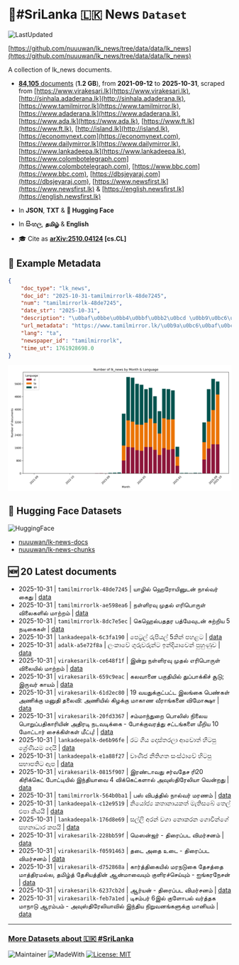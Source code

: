 # 📄#SriLanka 🇱🇰 News `Dataset`

![LastUpdated](https://img.shields.io/badge/last_updated-2025--10--31_22:22:05-green)

[https://github.com/nuuuwan/lk_news/tree/data/data/lk_news](https://github.com/nuuuwan/lk_news/tree/data/data/lk_news)

A collection of lk_news documents.

- [**84,105** documents](https://github.com/nuuuwan/lk_news/tree/data/data/lk_news) (**1.2 GB**), from **2021-09-12** to **2025-10-31**, scraped from [https://www.virakesari.lk](https://www.virakesari.lk), [http://sinhala.adaderana.lk](http://sinhala.adaderana.lk), [https://www.tamilmirror.lk](https://www.tamilmirror.lk), [https://www.adaderana.lk](https://www.adaderana.lk), [https://www.ada.lk](https://www.ada.lk), [https://www.ft.lk](https://www.ft.lk), [http://island.lk](http://island.lk), [https://economynext.com](https://economynext.com), [https://www.dailymirror.lk](https://www.dailymirror.lk), [https://www.lankadeepa.lk](https://www.lankadeepa.lk), [https://www.colombotelegraph.com](https://www.colombotelegraph.com), [https://www.bbc.com](https://www.bbc.com), [https://dbsjeyaraj.com](https://dbsjeyaraj.com), [https://www.newsfirst.lk](https://www.newsfirst.lk) & [https://english.newsfirst.lk](https://english.newsfirst.lk)

- In **JSON**, **TXT** & **🤗 Hugging Face**

- In **සිංහල**, **தமிழ்** & **English**

- 🎓 Cite as **[arXiv:2510.04124](https://arxiv.org/abs/2510.04124) [cs.CL]**

## 📝 Example Metadata

```json
{
    "doc_type": "lk_news",
    "doc_id": "2025-10-31-tamilmirrorlk-48de7245",
    "num": "tamilmirrorlk-48de7245",
    "date_str": "2025-10-31",
    "description": "\u0baf\u0bbe\u0bb4\u0bbf\u0bb2\u0bcd \u0bb9\u0bc6\u0bb0\u0bcb\u0baf\u0bbf\u0ba9\u0bc1\u0b9f\u0ba9\u0bcd \u0ba8\u0bbe\u0bb2\u0bcd\u0bb5\u0bb0\u0bcd \u0b95\u0bc8\u0ba4\u0bc1",
    "url_metadata": "https://www.tamilmirror.lk/\u0b9a\u0bc6\u0baf\u0bcd\u0ba4\u0bbf\u0b95\u0bb3\u0bcd/\u0baf\u0bbe\u0bb4\u0bbf\u0bb2\u0bcd-\u0bb9\u0bc6\u0bb0\u0bcb\u0baf\u0bbf\u0ba9\u0bc1\u0b9f\u0ba9\u0bcd-\u0ba8\u0bbe\u0bb2\u0bcd\u0bb5\u0bb0\u0bcd-\u0b95\u0bc8\u0ba4\u0bc1/175-367156",
    "lang": "ta",
    "newspaper_id": "tamilmirrorlk",
    "time_ut": 1761928698.0
}
```

![Chart](https://raw.githubusercontent.com/nuuuwan/lk_news/refs/heads/data/data/lk_news/docs_by_month_and_lang.png)

## 🤗 Hugging Face Datasets

![HuggingFace](https://img.shields.io/badge/-HuggingFace-FDEE21?style=for-the-badge&logo=HuggingFace)

- [nuuuwan/lk-news-docs](https://huggingface.co/datasets/nuuuwan/lk-news-docs)
- [nuuuwan/lk-news-chunks](https://huggingface.co/datasets/nuuuwan/lk-news-chunks)

## 🆕 20 Latest documents

- 2025-10-31 | `tamilmirrorlk-48de7245` | யாழில் ஹெரோயினுடன் நால்வர் கைது | [data](https://github.com/nuuuwan/lk_news/tree/data/data/lk_news/2020s/2025/2025-10-31-tamilmirrorlk-48de7245)
- 2025-10-31 | `tamilmirrorlk-ae598ea6` | நள்ளிரவு முதல்  எரிபொருள் விலைகளில் மாற்றம் | [data](https://github.com/nuuuwan/lk_news/tree/data/data/lk_news/2020s/2025/2025-10-31-tamilmirrorlk-ae598ea6)
- 2025-10-31 | `tamilmirrorlk-8dc7e5ec` | கெஹெல்பததர பத்மேவுடன் சுற்றிய 5 நடிகைகள் | [data](https://github.com/nuuuwan/lk_news/tree/data/data/lk_news/2020s/2025/2025-10-31-tamilmirrorlk-8dc7e5ec)
- 2025-10-31 | `lankadeepalk-6c3fa190` | පෙට්‍රල් රුපියල් 5කින් පහළට | [data](https://github.com/nuuuwan/lk_news/tree/data/data/lk_news/2020s/2025/2025-10-31-lankadeepalk-6c3fa190)
- 2025-10-31 | `adalk-a5e72f8a` | ලංකාවේ ගුරුවරුන්ට ඉන්දියාවෙන් පුහුණුව | [data](https://github.com/nuuuwan/lk_news/tree/data/data/lk_news/2020s/2025/2025-10-31-adalk-a5e72f8a)
- 2025-10-31 | `virakesarilk-ce648f1f` | இன்று நள்ளிரவு முதல் எரிபொருள் விலையில் மாற்றம் | [data](https://github.com/nuuuwan/lk_news/tree/data/data/lk_news/2020s/2025/2025-10-31-virakesarilk-ce648f1f)
- 2025-10-31 | `virakesarilk-659c9eac` | கலவானை பகுதியில் துப்பாக்கிச் சூடு; இருவர் காயம் | [data](https://github.com/nuuuwan/lk_news/tree/data/data/lk_news/2020s/2025/2025-10-31-virakesarilk-659c9eac)
- 2025-10-31 | `virakesarilk-61d2ec80` | 19 வயதுக்குட்பட்ட இலங்கை பெண்கள் அணிக்கு மனுதி தலைவி: அணியில் கிழக்கு மாகாண வீராங்கனை விமோக்ஷா | [data](https://github.com/nuuuwan/lk_news/tree/data/data/lk_news/2020s/2025/2025-10-31-virakesarilk-61d2ec80)
- 2025-10-31 | `virakesarilk-20fd3367` | சம்மாந்துறை பொலிஸ் நிலைய பொறுப்பதிகாரியின் அதிரடி நடவடிக்கை - போக்குவரத்து சட்டங்களை மீறிய 10 மோட்டார் சைக்கிள்கள் மீட்பு! | [data](https://github.com/nuuuwan/lk_news/tree/data/data/lk_news/2020s/2025/2025-10-31-virakesarilk-20fd3367)
- 2025-10-31 | `lankadeepalk-de6b96fe` | රට ගිය දොස්තරලා ආවොත් හිටපු ශ්‍රේණියම දෙයි | [data](https://github.com/nuuuwan/lk_news/tree/data/data/lk_news/2020s/2025/2025-10-31-lankadeepalk-de6b96fe)
- 2025-10-31 | `lankadeepalk-e1a88f27` | වාණිජ නීතිගත සංස්ථාවේ හිටපු සභාපතිට ඇප | [data](https://github.com/nuuuwan/lk_news/tree/data/data/lk_news/2020s/2025/2025-10-31-lankadeepalk-e1a88f27)
- 2025-10-31 | `virakesarilk-0815f907` | இரண்டாவது சர்வதேச ரி20  கிரிக்கெட் போட்டியில் இந்தியாவை 4 விக்கெட்களால் அவுஸ்திரேலியா வென்றது | [data](https://github.com/nuuuwan/lk_news/tree/data/data/lk_news/2020s/2025/2025-10-31-virakesarilk-0815f907)
- 2025-10-31 | `tamilmirrorlk-564b0ba1` | பஸ் விபத்தில் நால்வர் மரணம் | [data](https://github.com/nuuuwan/lk_news/tree/data/data/lk_news/2020s/2025/2025-10-31-tamilmirrorlk-564b0ba1)
- 2025-10-31 | `lankadeepalk-c12e9519` | නියෝජ්‍ය කතානායකත් මැතිසබේ තෙල් එපා කියයි | [data](https://github.com/nuuuwan/lk_news/tree/data/data/lk_news/2020s/2025/2025-10-31-lankadeepalk-c12e9519)
- 2025-10-31 | `lankadeepalk-176d8e69` | සල්ලි අරන් වගා නොකරන ගොවීන්ගේ සහනාධාර කපයි | [data](https://github.com/nuuuwan/lk_news/tree/data/data/lk_news/2020s/2025/2025-10-31-lankadeepalk-176d8e69)
- 2025-10-31 | `virakesarilk-228bb59f` | மெஸன்ஜர் - திரைப்பட விமர்சனம் | [data](https://github.com/nuuuwan/lk_news/tree/data/data/lk_news/2020s/2025/2025-10-31-virakesarilk-228bb59f)
- 2025-10-31 | `virakesarilk-f0591463` | தடை அதை உடை - திரைப்பட விமர்சனம் | [data](https://github.com/nuuuwan/lk_news/tree/data/data/lk_news/2020s/2025/2025-10-31-virakesarilk-f0591463)
- 2025-10-31 | `virakesarilk-d752868a` | கார்த்திகையில் மரநடுகை தேசத்தை மாத்திரமல்ல, தமிழ்த் தேசியத்தின் ஆன்மாவையும் குளிரச்செய்யும் - ஐங்கரநேசன் | [data](https://github.com/nuuuwan/lk_news/tree/data/data/lk_news/2020s/2025/2025-10-31-virakesarilk-d752868a)
- 2025-10-31 | `virakesarilk-6237cb2d` | ஆர்யன் - திரைப்பட விமர்சனம் | [data](https://github.com/nuuuwan/lk_news/tree/data/data/lk_news/2020s/2025/2025-10-31-virakesarilk-6237cb2d)
- 2025-10-31 | `virakesarilk-feb7a1ed` | டிசம்பர் 6இல் குளோபல் வர்த்தக மாநாடு ஆரம்பம் - அவுஸ்திரேலியாவில் இந்திய நிறுவனங்களுக்கு மானியம் | [data](https://github.com/nuuuwan/lk_news/tree/data/data/lk_news/2020s/2025/2025-10-31-virakesarilk-feb7a1ed)

---

### [More Datasets about 🇱🇰 #SriLanka](https://github.com/nuuuwan/lk_datasets)

![Maintainer](https://img.shields.io/badge/maintainer-nuuuwan-red)
![MadeWith](https://img.shields.io/badge/made_with-python-blue)
[![License: MIT](https://img.shields.io/badge/License-MIT-yellow.svg)](https://opensource.org/licenses/MIT)
